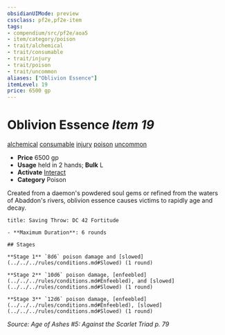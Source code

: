 ```yaml
---
obsidianUIMode: preview
cssclass: pf2e,pf2e-item
tags:
- compendium/src/pf2e/aoa5
- item/category/poison
- trait/alchemical
- trait/consumable
- trait/injury
- trait/poison
- trait/uncommon
aliases: ["Oblivion Essence"]
itemLevel: 19
price: 6500 gp
---
```

# Oblivion Essence *Item 19*  
[alchemical](../../../rules/traits/alchemical.md)  [consumable](../../../rules/traits/consumable.md)  [injury](../../../rules/traits/injury.md)  [poison](../../../rules/traits/poison.md)  [uncommon](../../../rules/traits/uncommon.md)  

- **Price** 6500 gp
- **Usage** held in 2 hands; **Bulk** L
- **Activate** [Interact](../../../rules/actions/interact.md)
- **Category** Poison

Created from a daemon's powdered soul gems or refined from the waters of Abaddon's rivers, oblivion essence causes victims to rapidly age and decay.

```ad-inline-affliction
title: Saving Throw: DC 42 Fortitude

- **Maximum Duration**: 6 rounds

## Stages

**Stage 1** `8d6` poison damage and [slowed](../../../rules/conditions.md#Slowed) (1 round)

**Stage 2** `10d6` poison damage, [enfeebled](../../../rules/conditions.md#Enfeebled), and [slowed](../../../rules/conditions.md#Slowed) (1 round)

**Stage 3** `12d6` poison damage, [enfeebled](../../../rules/conditions.md#Enfeebled), [slowed](../../../rules/conditions.md#Slowed) (1 round)
```

*Source: Age of Ashes #5: Against the Scarlet Triad p. 79*
